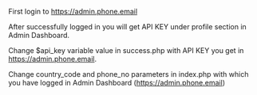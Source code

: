 First login to https://admin.phone.email

After successfully logged in you will get API KEY under profile section in Admin Dashboard.

Change $api_key variable value in success.php with API KEY you get in https://admin.phone.email.

Change country_code and phone_no parameters in index.php with which you have logged in Admin Dashboard (https://admin.phone.email)
